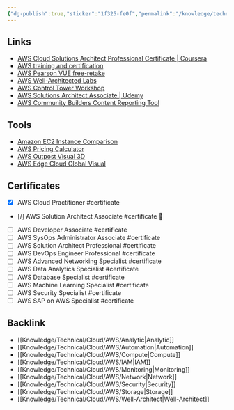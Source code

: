 ```yaml
---
{"dg-publish":true,"sticker":"1f325-fe0f","permalink":"/knowledge/technical/cloud/aws/aws/","dgPassFrontmatter":true}
---
```


## Links
- [AWS Cloud Solutions Architect Professional Certificate | Coursera](https://www.coursera.org/professional-certificates/aws-cloud-solutions-architect)
- [AWS training and certification](https://www.aws.training/Certification)
- [AWS Pearson VUE free-retake](https://home.pearsonvue.com/aws/free-retake)
- [AWS Well-Architected Labs](https://wellarchitectedlabs.com/operational-excellence/100_labs/100_inventory_patch_management/1_intro/)
- [AWS Control Tower Workshop](https://controltower.aws-management.tools/core/accountfactory/)
- [AWS Solutions Architect Associate | Udemy](https://opn.udemy.com/course/aws-certified-solutions-architect-associate-saa-c03/learn/lecture/13528014?start=15#overview)
- [AWS Community Builders Content Reporting Tool](https://www.0100000101010111010100110110001101100010.com/#/)
## Tools
- [Amazon EC2 Instance Comparison](https://instances.vantage.sh/)
- [AWS Pricing Calculator](https://calculator.aws/#/)
- [AWS Outpost Visual 3D](https://apps.kaonadn.net/5181491956940800/AWSOutpost/index.html?lang=en#Catalog)
- [AWS Edge Cloud Global Visual](https://apps.kaonadn.net/5181491956940800/index.html)
## Certificates

- [x] AWS Cloud Practitioner #certificate
- [/] AWS Solution Architect Associate #certificate 🔼
- [ ] AWS Developer Associate #certificate
- [ ] AWS SysOps Administrator Associate #certificate
- [ ] AWS Solution Architect Professional #certificate
- [ ] AWS DevOps Engineer Professional #certificate
- [ ] AWS Advanced Networking Specialist #certificate
- [ ] AWS Data Analytics Specialist #certificate
- [ ] AWS Database Specialist #certificate
- [ ] AWS Machine Learning Specialist #certificate
- [ ] AWS Security Specialist #certificate
- [ ] AWS SAP on AWS Specialist #certificate
## Backlink

- [[Knowledge/Technical/Cloud/AWS/Analytic\|Analytic]]
- [[Knowledge/Technical/Cloud/AWS/Automation\|Automation]]
- [[Knowledge/Technical/Cloud/AWS/Compute\|Compute]]
- [[Knowledge/Technical/Cloud/AWS/IAM\|IAM]]
- [[Knowledge/Technical/Cloud/AWS/Monitoring\|Monitoring]]
- [[Knowledge/Technical/Cloud/AWS/Network\|Network]]
- [[Knowledge/Technical/Cloud/AWS/Security\|Security]]
- [[Knowledge/Technical/Cloud/AWS/Storage\|Storage]]
- [[Knowledge/Technical/Cloud/AWS/Well-Architect\|Well-Architect]]


